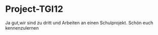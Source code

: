 # Project-TGI12
Ja gut,wir sind zu dritt und Arbeiten an einen Schulprojekt.
Schön euch kennenzulernen

